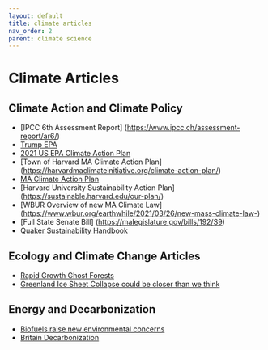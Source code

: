 ```yaml
---
layout: default
title: climate articles
nav_order: 2
parent: climate science
---
```


# Climate Articles

## Climate Action and Climate Policy 

- [IPCC 6th Assessment Report] (https://www.ipcc.ch/assessment-report/ar6/)
- [Trump EPA ](https://www.scientificamerican.com/article/trumps-epa-targets-endangerment-finding-underlying-climate-change-policy-for/)
- [2021 US EPA Climate Action Plan](https://www.sustainability.gov/pdfs/epa-2021-cap.pdf)
- [Town of Harvard MA Climate Action Plan] (https://harvardmaclimateinitiative.org/climate-action-plan/)
- [MA Climate Action Plan](https://www.mass.gov/info-details/massachusetts-clean-energy-and-climate-plan-for-2025-and-2030)
- [Harvard University Sustainability Action Plan] (https://sustainable.harvard.edu/our-plan/)
- [WBUR Overview of new MA Climate Law] (https://www.wbur.org/earthwhile/2021/03/26/new-mass-climate-law-)
- [Full State Senate Bill] (https://malegislature.gov/bills/192/S9)
- [Quaker Sustainability Handbook](https://loughborough.quakermeeting.org/files/sustainability_handbook_2_1.pdf)

## Ecology and Climate Change Articles

- [Rapid Growth Ghost Forests](https://www.smithsonianmag.com/science-nature/why-ecologists-are-haunted-rapid-growth-ghost-forests-180977674/)
- [Greenland Ice Sheet Collapse could be closer than we think](https://www.scientificamerican.com/article/greenlands-ice-sheet-collapse-could-be-closer-than-we-think/)

## Energy and Decarbonization

- [Biofuels raise new environmental concerns](https://www.scientificamerican.com/article/the-new-era-of-biofuels-raises-environmental-concerns/)
- [Britain Decarbonization](https://www.economist.com/britain/2021/02/15/how-britain-decarbonised-faster-than-any-other-rich-country)
